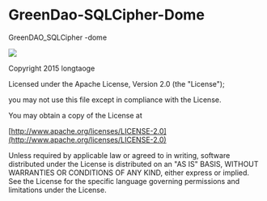 # GreenDao-SQLCipher-Dome
GreenDAO_SQLCipher
-dome



![](https://github.com/longtaoge/GrennDAODome/blob/master/image/grenndao13.png)









Copyright 2015  longtaoge

Licensed under the Apache License, Version 2.0 (the "License");

you may not use this file except in compliance with the License.

You may obtain a copy of the License at

[http://www.apache.org/licenses/LICENSE-2.0](http://www.apache.org/licenses/LICENSE-2.0)

Unless required by applicable law or agreed to in writing, software
distributed under the License is distributed on an "AS IS" BASIS,
WITHOUT WARRANTIES OR CONDITIONS OF ANY KIND, either express or implied.
See the License for the specific language governing permissions and
limitations under the License.
